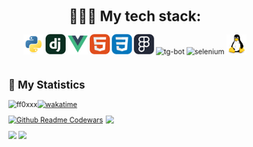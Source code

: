 <h1 align="center" style="text-decoration: none">👨🏻‍💻 My tech stack:</h1>
<div align="center">
  <img src="https://raw.githubusercontent.com/devicons/devicon/master/icons/python/python-original.svg" alt="python" width="40" height="40"/>
  <img src="https://github.com/tandpfun/skill-icons/raw/main/icons/Django.svg" alt="django" width="40" height="40"/>
  <img src="https://raw.githubusercontent.com/devicons/devicon/master/icons/vuejs/vuejs-original.svg" alt="vuejs" width="40" height="40"/>
  <img src="https://github.com/tandpfun/skill-icons/blob/main/icons/HTML.svg" width="40"/>
  <img src="https://github.com/tandpfun/skill-icons/blob/main/icons/CSS.svg" width="40"/>
  <img src="https://github.com/tandpfun/skill-icons/raw/main/icons/Figma-Dark.svg" alt="figma" width="40" height="40"/>
  <img src="https://w7.pngwing.com/pngs/954/687/png-transparent-telegram-bot-api-chatbot-security-token-internet-bot-telgram-miscellaneous-sticker-fictional-character-thumbnail.png" alt="tg-bot" width="40" height="40"/>
  <img src="https://raw.githubusercontent.com/detain/svg-logos/780f25886640cef088af994181646db2f6b1a3f8/svg/selenium-logo.svg" alt="selenium" width="40" height="40"/>
  <img src="https://raw.githubusercontent.com/devicons/devicon/master/icons/linux/linux-original.svg" alt="linux" width="40" height="40"/>
</div>
<br>

<h2>🧠 My Statistics</h2>
<img align="left" src="https://komarev.com/ghpvc/?username=ff0xxx&label=Profile%20views&color=0e75b6&style=flat" alt="ff0xxx" title="That's a lot of views!"/> <a href="#" title="I love and welcome contributions!"></a>

[![wakatime](https://wakatime.com/badge/user/9b0cbea0-62e2-4ec0-97bb-456cd1c47a1e.svg)](https://wakatime.com/@9b0cbea0-62e2-4ec0-97bb-456cd1c47a1e)
<br>

<img align="right" width="310" src="https://64.media.tumblr.com/96fc255d28e1f200168b601a49471741/4dd6d2fbdf437282-31/s500x750/965b5ab7e11ab2534005e219a2160eed82065722.gif"/>

[![Github Readme Codewars](https://codewars-stats-ignacio-cuadra.vercel.app/?username=KrYP70N173&theme=hacker)](https://github.com/ignacio-cuadra/github-readme-codewars)
<br>
  
<div align="left">
  <img height="165" src="https://github-readme-stats.vercel.app/api?username=ff0xxx&count_private=true&include_all_commits=true" />
  <img src="https://github-readme-stats.vercel.app/api/top-langs/?username=ff0xxx&layout=compact"/>
</div>

  

